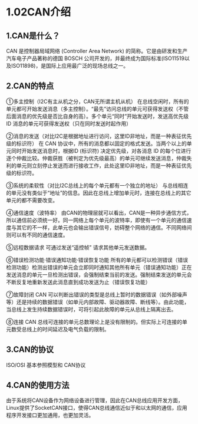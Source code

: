 # 1.02CAN介绍

## 1.CAN是什么？

CAN 是控制器局域网络 (Controller Area Network) 的简称。它是由研发和生产汽车电子产品著称的德国 BOSCH 公司开发的，并最终成为国际标准(ISO11519以及ISO11898)，是国际上应用最广泛的现场总线之一。

## 2.CAN的特点

①多主控制（I2C有主从机之分，CAN无所谓主机从机）
在总线空闲时，所有的单元都可开始发送消息（多主控制）。“最先”访问总线的单元可获得发送权（不管后面消息的优先级是否比自身的高）。多个单元“同时”开始发送时，发送高优先级 ID 消息的单元可获得发送权（只在同时发送时起作用）

②消息的发送（对比I2C是根据地址进行访问，这里ID非地址，而是一种表征优先级的标识符）
在 CAN 协议中，所有的消息都以固定的格式发送。当两个以上的单元同时开始发送消息时，根据ID (标识符) 决定优先级，对各消息 ID 的每个位进行逐个仲裁比较。仲裁获胜（被判定为优先级最高）的单元可继续发送消息，仲裁失利的单元则立刻停止发送而进行接收工作，此处这里ID非地址，而是一种表征优先级的标识符。

③系统的柔软性（对比I2C总线上的每个单元都有一个独立的地址）
与总线相连的单元没有类似于“地址”的信息。因此在总线上增加单元时，连接在总线上的其它单元的都不需要改变。

④通信速度（波特率）
由CAN的物理层就可以看出，CAN是一种异步通信方式，所以通信前必须统一好。同一网络上每个单元的波特率，即使有一个单元的通信速度与其它的不一样，此单元也会输出错误信号，妨碍整个网络的通信。不同网络间则可以有不同的通信速度。

⑤远程数据请求
可通过发送“遥控帧” 请求其他单元发送数据。

⑥错误检测功能·错误通知功能·错误恢复功能
所有的单元都可以检测错误（错误检测功能）检测出错误的单元会立即同时通知其他所有单元（错误通知功能）正在发送消息的单元一旦检测出错误，会强制结束当前的发送。强制结束发送的单元会不断反复地重新发送此消息直到成功发送为止（错误恢复功能）

⑦故障封闭
CAN 可以判断出错误的类型是总线上暂时的数据错误（如外部噪声等）还是持续的数据错误（如单元内部故障、驱动器故障、断线等）。由此功能，当总线上发生持续数据错误时，可将引起此故障的单元从总线上隔离出去。

⑧连接
CAN 总线可连接的单元总数理论上是没有限制的。但实际上可连接的单元数受总线上的时间延迟及电气负载的限制。

## 3.CAN的协议

ISO/OSI 基本参照模型和 CAN协议

## 4.CAN的使用方法

由于系统将CAN设备作为网络设备进行管理，因此在CAN总线应用开发方面，Linux提供了SocketCAN接口，使得CAN总线通信近似于和以太网的通信，应用程序开发接口更加通用，也更加灵活。